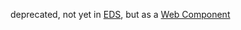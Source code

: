 deprecated, not yet in [EDS](https://storybook.eds.equinor.com/), but as a [Web Component](https://equinor.github.io/fusion-web-components/?path=/docs/data-display-badge--docs)